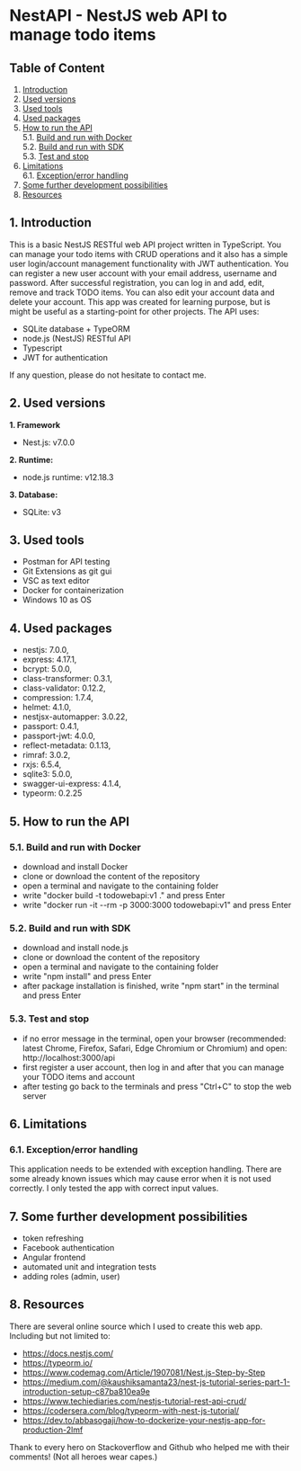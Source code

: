 # NestAPI - NestJS web API to manage todo items
## Table of Content
1. [Introduction](#introduction)
2. [Used versions](#used-versions)
3. [Used tools](#used-tools)
4. [Used packages](#used-packages)
5. [How to run the API](#how-to-run-the-api)\
	5.1. [Build and run with Docker](#build-and-run-with-docker)\
	5.2. [Build and run with SDK](#build-and-run-with-sdk)\
	5.3. [Test and stop](#test-and-stop)
6. [Limitations](#limitations)\
    6.1. [Exception/error handling](#exception-error-handling)
7. [Some further development possibilities](#some-further-development-possibilities)
8. [Resources](#resources)

## 1. Introduction <a name="introduction"></a>
This is a basic NestJS RESTful web API project written in TypeScript. You can manage your todo items with CRUD operations and it also has a simple user login/account management functionality with JWT authentication. You can register a new user account with your email address, username and password. After successful registration, you can log in and add, edit, remove and track TODO items. You can also edit your account data and delete your account. This app was created for learning purpose, but is might be useful as a starting-point for other projects.
The API uses:
- SQLite database + TypeORM
- node.js (NestJS) RESTful API
- Typescript
- JWT for authentication

If any question, please do not hesitate to contact me.
## 2. Used versions <a name="used-versions"></a>
**1. Framework**
- Nest.js: v7.0.0

**2. Runtime:**
- node.js runtime: v12.18.3

**3. Database:**
- SQLite: v3
## 3. Used tools <a name="used-tools"></a>
- Postman for API testing
- Git Extensions as git gui
- VSC as text editor
- Docker for containerization
- Windows 10 as OS
## 4. Used packages <a name="used-packages"></a>
- nestjs: 7.0.0,
- express: 4.17.1,
- bcrypt: 5.0.0,
- class-transformer: 0.3.1,
- class-validator: 0.12.2,
- compression: 1.7.4,
- helmet: 4.1.0,
- nestjsx-automapper: 3.0.22,
- passport: 0.4.1,
- passport-jwt: 4.0.0,
- reflect-metadata: 0.1.13,
- rimraf: 3.0.2,
- rxjs: 6.5.4,
- sqlite3: 5.0.0,
- swagger-ui-express: 4.1.4,
- typeorm: 0.2.25
## 5. How to run the API <a name="how-to-run-the-api"></a>
### 5.1. Build and run with Docker <a name="build-and-run-with-docker"></a>
- download and install Docker
- clone or download the content of the repository
- open a terminal and navigate to the containing folder
- write "docker build -t todowebapi:v1 ." and press Enter
- write "docker run -it --rm -p 3000:3000 todowebapi:v1" and press Enter
### 5.2. Build and run with SDK <a name="build-and-run-with-sdk"></a>
- download and install node.js
- clone or download the content of the repository
- open a terminal and navigate to the containing folder
- write "npm install" and press Enter
- after package installation is finished, write "npm start" in the terminal and press Enter
### 5.3. Test and stop <a name="test-and-stop"></a>
- if no error message in the terminal, open your browser (recommended: latest Chrome, Firefox, Safari, Edge Chromium or Chromium) and open: http://localhost:3000/api
- first register a user account, then log in and after that you can manage your TODO items and account
- after testing go back to the terminals and press "Ctrl+C" to stop the web server
## 6. Limitations <a name="limitations"></a>
### 6.1. Exception/error handling <a name="exception-error-handling"></a>
This application needs to be extended with exception handling. There are some already known issues which may cause error when it is not used correctly. I only tested the app with correct input values.
## 7. Some further development possibilities <a name="some-further-development-possibilities"></a>
- token refreshing
- Facebook authentication
- Angular frontend
- automated unit and integration tests
- adding roles (admin, user)
## 8. Resources <a name="resources"></a>
There are several online source which I used to create this web app.\
Including but not limited to:
- https://docs.nestjs.com/
- https://typeorm.io/
- https://www.codemag.com/Article/1907081/Nest.js-Step-by-Step
- https://medium.com/@kaushiksamanta23/nest-js-tutorial-series-part-1-introduction-setup-c87ba810ea9e
- https://www.techiediaries.com/nestjs-tutorial-rest-api-crud/
- https://codersera.com/blog/typeorm-with-nest-js-tutorial/
- https://dev.to/abbasogaji/how-to-dockerize-your-nestjs-app-for-production-2lmf

Thank to every hero on Stackoverflow and Github who helped me with their comments! (Not all heroes wear capes.)
